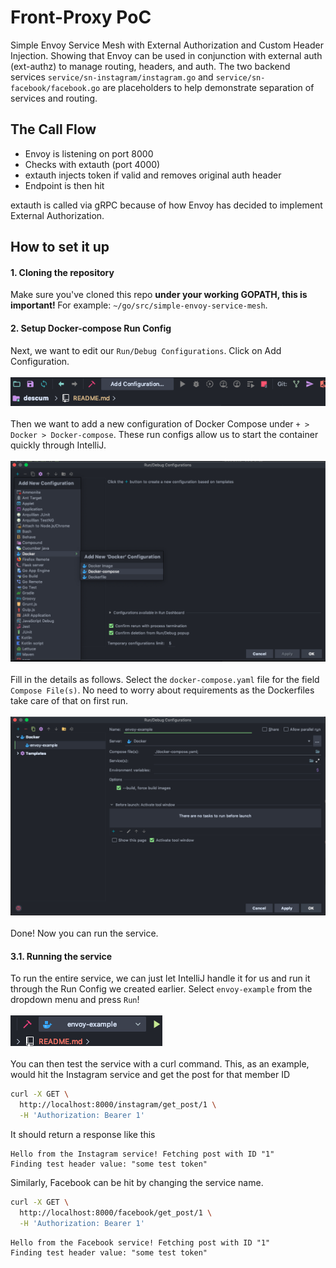 Front-Proxy PoC
=====================

Simple Envoy Service Mesh with External Authorization and Custom Header Injection. 
Showing that Envoy can be used in conjunction with external auth (ext-authz) to 
manage routing, headers, and auth. The two backend services `service/sn-instagram/instagram.go`
and `service/sn-facebook/facebook.go` are placeholders to help demonstrate separation of services
and routing.

## The Call Flow
* Envoy is listening on port 8000
* Checks with extauth (port 4000)
* extauth injects token if valid and removes original auth header
* Endpoint is then hit

extauth is called via gRPC because of how Envoy has decided to implement External Authorization.

## How to set it up
#### 1. Cloning the repository <br>
Make sure you've cloned this repo <b> under your working GOPATH, this is important! </b> 
For example: `~/go/src/simple-envoy-service-mesh`.

#### 2. Setup Docker-compose Run Config <br>
Next, we want to edit our `Run/Debug Configurations`. Click on Add Configuration. <br><br>
![1](README-sources/1.png) <br><br>
Then we want to add a new configuration of Docker Compose under `+ > Docker > Docker-compose`. These run configs 
allow us to start the container quickly through IntelliJ.<br><br>
![2](README-sources/8.png) <br><br>
Fill in the details as follows. Select the `docker-compose.yaml` file for the field `Compose File(s)`. No
 need to worry about requirements as the Dockerfiles take care of that on first run. <br><br>
![3](README-sources/7.png) <br><br>
Done! Now you can run the service.

#### 3.1. Running the service 
To run the entire service, we can just let IntelliJ handle it for us and 
run it through the Run Config we created earlier. Select `envoy-example` from the dropdown menu and press `Run`!<br><br>
![7](README-sources/3.png) <br><br>
You can then test the service with a curl command. 
This, as an example, would hit the Instagram service and get the post for that member ID
```bash
curl -X GET \
  http://localhost:8000/instagram/get_post/1 \
  -H 'Authorization: Bearer 1'
```
It should return a response like this
```
Hello from the Instagram service! Fetching post with ID "1"
Finding test header value: "some test token"
```
Similarly, Facebook can be hit by changing the service name.
```bash
curl -X GET \
  http://localhost:8000/facebook/get_post/1 \
  -H 'Authorization: Bearer 1'
```
```
Hello from the Facebook service! Fetching post with ID "1"
Finding test header value: "some test token"
```